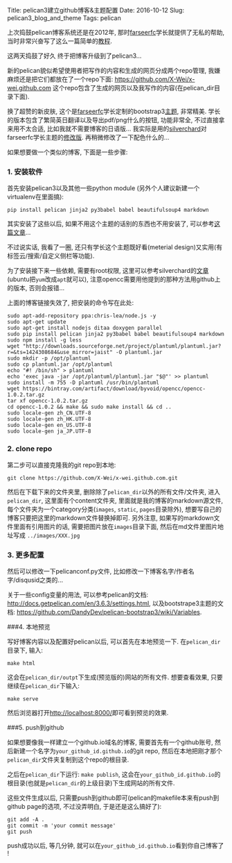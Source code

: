 Title: pelican3建立github博客&主题配置 
Date: 2016-10-12 
Slug: pelican3_blog_and_theme 
Tags: pelican 
 
  
 
上次捣鼓pelican博客系统还是在2012年, 那时[farseerfc](https://farseerfc.me/)学长就提供了无私的帮助, 当时非常兴奋写了这么一篇简单的[教程](http://x-wei.github.io/pelican_github_blog.html).  
 
这两天捣鼓了好久 终于把博客升级到了pelican3... 

新的pelican貌似希望使用者把写作的内容和生成的网页分成两个repo管理, 我嫌麻烦还是把它们都放在了一个repo下面: <https://github.com/X-Wei/x-wei.github.com> 这个repo包含了生成的网页以及我写作的内容(在pelican_dir目录下面).  
 
换了超赞的新皮肤, 这个是[farseerfc](https://farseerfc.me/)学长定制的bootstrap3[主题](https://github.com/farseerfc/pelican-bootstrap3), 非常精美. 学长的版本包含了繁简英日翻译以及导出pdf/png什么的按钮, 功能非常全, 不过直接拿来用不太合适, 比如我就不需要博客的日语版... 我实际是用的[silverchard](http://silverchard.me/)对farseerfc学长主题的[修改版](https://github.com/SilverChard/material-bootstrap-pelican). 再稍微修改了一下配色什么的...  
 
如果想要做一个类似的博客, 下面是一些步骤:  
 
### 1. 安装软件 
 
首先安装pelican3以及其他一些python module (另外个人建议新建一个virtualenv在里面搞):  
 
``pip install pelican jinja2 py3babel babel beautifulsoup4 markdown`` 
 
其实安装了这些以后, 如果不用这个主题的话别的东西也不用安装了, 可以参考[这篇文章](https://www.notionsandnotes.org/tech/web-development/pelican-static-blog-setup.html)...


不过说实话, 我看了一圈, 还只有学长这个主题既好看(meterial design)又实用(有标签云/搜索/自定义侧栏等功能).  
 
为了安装接下来一些依赖, 需要有root权限, 这里可以参考silverchard的[文章](http://silverchard.me/yi-ge-fei-chang-mei-de-pelicanmo-ban.html)(ubuntu把``yum``改成``apt``就可以), 注意opencc需要用他提到的那种方法用github上的版本, 否则会报错...  
 
上面的博客链接失效了, 把安装的命令写在此处:  

	sudo apt-add-repository ppa:chris-lea/node.js -y
	sudo apt-get update
	sudo apt-get install nodejs ditaa doxygen parallel
	sudo pip install pelican jinja2 py3babel babel beautifulsoup4 markdown
	sudo npm install -g less
	wget "http://downloads.sourceforge.net/project/plantuml/plantuml.jar?r=&ts=1424308684&use_mirror=jaist" -O plantuml.jar
	sudo mkdir -p /opt/plantuml
	sudo cp plantuml.jar /opt/plantuml
	echo "#! /bin/sh" > plantuml
	echo 'exec java -jar /opt/plantuml/plantuml.jar "$@"' >> plantuml
	sudo install -m 755 -D plantuml /usr/bin/plantuml
	wget https://bintray.com/artifact/download/byvoid/opencc/opencc-1.0.2.tar.gz
	tar xf opencc-1.0.2.tar.gz
	cd opencc-1.0.2 && make && sudo make install && cd ..
	sudo locale-gen zh_CN.UTF-8
	sudo locale-gen zh_HK.UTF-8
	sudo locale-gen en_US.UTF-8
	sudo locale-gen ja_JP.UTF-8
 
### 2. clone repo 
 
第二步可以直接克隆我的git repo到本地:  
 
``git clone https://github.com/X-Wei/x-wei.github.com.git`` 
 
然后在下载下来的文件夹里, 删除除了``pelican_dir``以外的所有文件/文件夹, 进入``pelican_dir``, 这里面有个content文件夹, 里面就是我的博客的markdown源文件, 每个文件夹为一个category分类(``images``, ``static``, ``pages``目录除外), 想要写自己的博客只要把这里的markdown文件替换掉即可. 另外注意, 如果写的markdown文件里面有引用图片的话, 需要把图片放在``images``目录下面, 然后在md文件里图片地址写成 ``../images/XXX.jpg``  
 
### 3. 更多配置 
 
然后可以修改一下pelicanconf.py文件, 比如修改一下博客名字/作者名字/disqusid之类的... 
 
关于一些config变量的用法, 可以参考pelican的文档: <http://docs.getpelican.com/en/3.6.3/settings.html>, 以及bootstrape3主题的文档: <https://github.com/DandyDev/pelican-bootstrap3/wiki/Variables>. 
 
 
###4. 本地预览 
 
 
 
写好博客内容以及配置好pelican以后, 可以首先在本地预览一下. 在``pelican_dir``目录下, 输入:  
 
``make html`` 
 
这会在``pelican_dir/outpt``下生成(预览版的)网站的所有文件. 想要查看效果, 只要继续在``pelican_dir``下输入:  
 
``make serve`` 
 
然后浏览器打开<http://localhost:8000/>即可看到预览的效果.  
 
 
###5. push到github 
 
 
如果想要像我一样建立一个github.io域名的博客, 需要首先有一个github账号, 然后新建一个名字为``your_github_id.github.io``的git repo, 然后在本地把刚才那个``pelican_dir``文件夹复制到这个repo的根目录.  
 
之后在``pelican_dir``下运行: ``make publish``, 这会在``your_github_id.github.io``的根目录(也就是``pelican_dir``的上级目录)下生成网站的所有文件.  
 
这些文件生成以后, 只需要push到github即可(pelican的makefile本来有push到github page的选项, 不过没弄明白, 于是还是这么搞好了): 
 
	git add -A .  
	git commit -m 'your commit message' 
	git push 
 
 
push成功以后, 等几分钟, 就可以在``your_github_id.github.io``看到你自己博客了 !  
